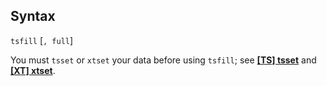 ## Syntax

`tsfill` \[`, full`\]

You must `tsset` or `xtset` your data before using `tsfill`; see
[<strong>[TS] tsset</strong>](http://www.stata.com/help.cgi?tsset)
and
[<strong>[XT] xtset</strong>](http://www.stata.com/help.cgi?xtset).
